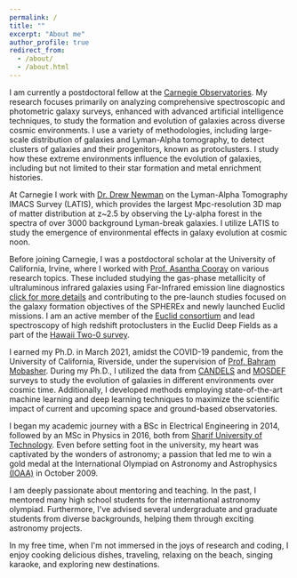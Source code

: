 ```yaml
---
permalink: /
title: ""
excerpt: "About me"
author_profile: true
redirect_from: 
  - /about/
  - /about.html
---
```

<p style="text-align:justify;">

I am currently a postdoctoral fellow at the <a href="https://obs.carnegiescience.edu">Carnegie Observatories</a>. My research focuses primarily on analyzing comprehensive spectroscopic and photometric galaxy surveys, enhanced with advanced artificial intelligence techniques, to study the formation and evolution of galaxies across diverse cosmic environments. I use a variety of methodologies, including large-scale distribution of galaxies and Lyman-Alpha tomography, to detect clusters of galaxies and their progenitors, known as protoclusters. I study how these extreme environments influence the evolution of galaxies, including but not limited to their star formation and metal enrichment histories.</p>

<p style="text-align:justify;">

At Carnegie I work with <a href="https://sites.google.com/carnegiescience.edu/anewman">Dr. Drew Newman</a> on the Lyman-Alpha Tomography IMACS Survey (LATIS), which provides the largest Mpc-resolution 3D map of matter distribution at z~2.5 by observing the Ly-alpha forest in the spectra of over 3000 background Lyman-break galaxies. I utilize LATIS to study the emergence of environmental effects in galaxy evolution at cosmic noon.</p>  

<p style="text-align:justify;">

Before joining Carnegie, I was a postdoctoral scholar at the University of California, Irvine, where I worked with <a href="https://herschel.uci.edu/">Prof. Asantha Cooray</a> on various research topics. These included studying the gas-phase metallicity of ultraluminous infrared galaxies using Far-Infrared emission line diagnostics <a href="https://astronomycommunity.nature.com/posts/low-gas-phase-metallicities-of-ultraluminous-infrared-galaxies-are-a-result-of-dust-obscuration">click for more details</a> and contributing to the pre-launch studies focused on the galaxy formation objectives of the <a herf="https://www.jpl.nasa.gov/missions/spherex/">SPHEREx</a> and newly launched <a herf="https://www.jpl.nasa.gov/missions/euclid/">Euclid</a> missions. I am an active member of the <a href="https://www.euclid-ec.org/">Euclid consortium</a> and lead spectroscopy of high redshift protoclusters in the Euclid Deep Fields as a part of the <a href="https://project.ifa.hawaii.edu/h20/">Hawaii Two-0 survey</a>.</p>

<p style="text-align:justify;">

I earned my Ph.D. in March 2021, amidst the COVID-19 pandemic, from the University of California, Riverside, under the supervision of <a href="https://engineeringonline.ucr.edu/faculty/bahram-mobasher/">Prof. Bahram Mobasher</a>. During my Ph.D., I utilized the data from <a href="http://arcoiris.ucolick.org/candels/">CANDELS</a> and <a href="https://mosdef.astro.berkeley.edu/">MOSDEF</a> surveys to study the evolution of galaxies in different environments over cosmic time. Additionally, I developed methods employing state-of-the-art machine learning and deep learning techniques to maximize the scientific impact of current and upcoming space and ground-based observatories.</p>

<p style="text-align:justify;">

I began my academic journey with a BSc in Electrical Engineering in 2014, followed by an MSc in Physics in 2016, both from <a href="https://en.wikipedia.org/wiki/Sharif_University_of_Technology">Sharif University of Technology</a>. Even before setting foot in the university, my heart was captivated by the wonders of astronomy; a passion that led me to win a gold medal at the International Olympiad on Astronomy and Astrophysics <a href="https://en.wikipedia.org/wiki/International_Olympiad_on_Astronomy_and_Astrophysics">(IOAA)</a> in October 2009.</p>

<p style="text-align:justify;">

I am deeply passionate about mentoring and teaching. In the past, I mentored many high school students for the international astronomy olympiad. Furthermore, I've advised several undergraduate and graduate students from diverse backgrounds, helping them through exciting astronomy projects.</p>

<p style="text-align:justify;">

In my free time, when I'm not immersed in the joys of research and coding, I enjoy cooking delicious dishes, traveling, relaxing on the beach, singing karaoke, and exploring new destinations. </p>



